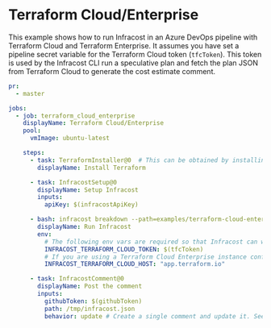 # Terraform Cloud/Enterprise

This example shows how to run Infracost in an Azure DevOps pipeline with Terraform Cloud and Terraform Enterprise. It assumes you have set a pipeline secret variable for the Terraform Cloud token (`tfcToken`). This token is used by the Infracost CLI run a speculative plan and fetch the plan JSON from Terraform Cloud to generate the cost estimate comment.


[//]: <> (BEGIN EXAMPLE)
```yml
pr:
  - master

jobs:
  - job: terraform_cloud_enterprise
    displayName: Terraform Cloud/Enterprise
    pool:
      vmImage: ubuntu-latest

    steps:
      - task: TerraformInstaller@0  # This can be obtained by installing the Microsoft Terraform extension: https://marketplace.visualstudio.com/items?itemName=ms-devlabs.custom-terraform-tasks
        displayName: Install Terraform

      - task: InfracostSetup@0
        displayName: Setup Infracost
        inputs:
          apiKey: $(infracostApiKey)

      - bash: infracost breakdown --path=examples/terraform-cloud-enterprise/code --format=json --out-file=/tmp/infracost.json
        displayName: Run Infracost
        env:
          # The following env vars are required so that Infracost can work with the Terraform Cloud remote state/execution.
          INFRACOST_TERRAFORM_CLOUD_TOKEN: $(tfcToken)
          # If you are using a Terraform Cloud Enterprise instance configure the below with your host name.
          INFRACOST_TERRAFORM_CLOUD_HOST: "app.terraform.io"

      - task: InfracostComment@0
        displayName: Post the comment
        inputs:
          githubToken: $(githubToken)
          path: /tmp/infracost.json
          behavior: update # Create a single comment and update it. See https://github.com/infracost/actions/tree/master/overview.md#infracostcomment-task for other options
```
[//]: <> (END EXAMPLE)
